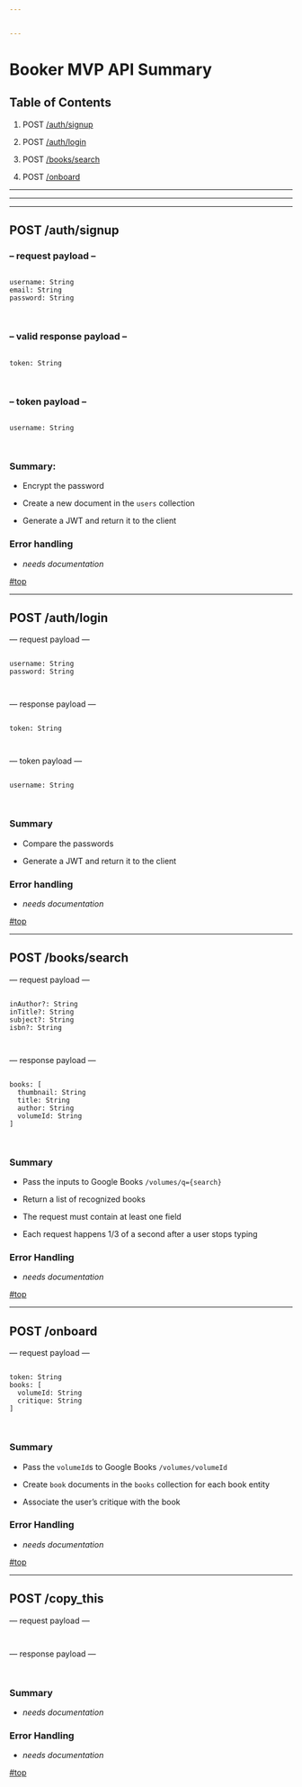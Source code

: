 ```yaml
---


---
```


<h1 id="booker-mvp-api-summary-a-id0a">Booker MVP API Summary <a id="0"></a></h1>
<h2 id="table-of-contents">Table of Contents</h2>
<ol>
<li>
<p>POST <a href="#auth-signup">/auth/signup</a></p>
</li>
<li>
<p>POST <a href="#auth-login">/auth/login</a></p>
</li>
<li>
<p>POST <a href="#books-search">/books/search</a></p>
</li>
<li>
<p>POST <a href="#onboard">/onboard</a></p>
</li>
</ol>
<hr>
<hr>
<hr>
<h2 id="post-authsignup-a-idauth-signupa">POST /auth/signup <a id="auth-signup"></a></h2>
<h3 id="request-payload---">– request payload –</h3>
<pre><code>
username: String
email: String
password: String

</code></pre>
<h3 id="valid-response-payload---">– valid response payload –</h3>
<pre><code>
token: String

</code></pre>
<h3 id="token-payload---">– token payload –</h3>
<pre><code>
username: String

</code></pre>
<h3 id="summary">Summary:</h3>
<ul>
<li>
<p>Encrypt the password</p>
</li>
<li>
<p>Create a new document in the <code>users</code> collection</p>
</li>
<li>
<p>Generate a JWT and return it to the client</p>
</li>
</ul>
<h3 id="error-handling">Error handling</h3>
<ul>
<li><em>needs documentation</em></li>
</ul>
<p><a href="#0">#top</a></p>
<hr>
<h2 id="post-authlogin-a-idauth-logina">POST /auth/login <a id="auth-login"></a></h2>
<p>— request payload —</p>
<pre><code>
username: String
password: String

</code></pre>
<p>— response payload —</p>
<pre><code>
token: String

</code></pre>
<p>— token payload —</p>
<pre><code>
username: String

</code></pre>
<h3 id="summary-1">Summary</h3>
<ul>
<li>
<p>Compare the passwords</p>
</li>
<li>
<p>Generate a JWT and return it to the client</p>
</li>
</ul>
<h3 id="error-handling-1">Error handling</h3>
<ul>
<li><em>needs documentation</em></li>
</ul>
<p><a href="#0">#top</a></p>
<hr>
<h2 id="post-bookssearch-a-idbooks-searcha">POST /books/search <a id="books-search"></a></h2>
<p>— request payload —</p>
<pre><code>
inAuthor?: String
inTitle?: String
subject?: String
isbn?: String

</code></pre>
<p>— response payload —</p>
<pre><code>
books: [
  thumbnail: String
  title: String
  author: String
  volumeId: String
]

</code></pre>
<h3 id="summary-2">Summary</h3>
<ul>
<li>
<p>Pass the inputs to Google Books <code>/volumes/q={search}</code></p>
</li>
<li>
<p>Return a list of recognized books</p>
</li>
<li>
<p>The request must contain at least one field</p>
</li>
<li>
<p>Each request happens 1/3 of a second after a user stops typing</p>
</li>
</ul>
<h3 id="error-handling-2">Error Handling</h3>
<ul>
<li><em>needs documentation</em></li>
</ul>
<p><a href="#0">#top</a></p>
<hr>
<h2 id="post-onboard-a-idonboarda">POST /onboard <a id="onboard"></a></h2>
<p>— request payload —</p>
<pre><code>
token: String
books: [
  volumeId: String
  critique: String
]

</code></pre>
<h3 id="summary-3">Summary</h3>
<ul>
<li>
<p>Pass the <code>volumeId</code>s to Google Books <code>/volumes/volumeId</code></p>
</li>
<li>
<p>Create <code>book</code> documents in the <code>books</code> collection for each book entity</p>
</li>
<li>
<p>Associate the user’s critique with the book</p>
</li>
</ul>
<h3 id="error-handling-3">Error Handling</h3>
<ul>
<li><em>needs documentation</em></li>
</ul>
<p><a href="#0">#top</a></p>
<hr>
<h2 id="post-copy_this-a-idcopy-thisa">POST /copy_this <a id="copy-this"></a></h2>
<p>— request payload —</p>
<pre><code>
</code></pre>
<p>— response payload —</p>
<pre><code>
</code></pre>
<h3 id="summary-4">Summary</h3>
<ul>
<li><em>needs documentation</em></li>
</ul>
<h3 id="error-handling-4">Error Handling</h3>
<ul>
<li><em>needs documentation</em></li>
</ul>
<p><a href="#0">#top</a></p>

